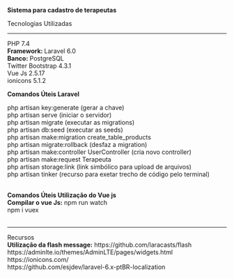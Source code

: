 <strong>Sistema para cadastro de terapeutas</strong> <br/>

Tecnologias Utilizadas
<hr>

PHP 7.4 <br/>
<strong>Framework: </strong> Laravel 6.0 <br/>
<strong>Banco:</strong> PostgreSQL <br/>
Twitter Bootstrap 4.3.1 <br/>
Vue Js 2.5.17<br/>
ionicons 5.1.2

<strong>Comandos Úteis Laravel</strong> <br/>

php artisan key:generate (gerar a chave) <br>
php artisan serve (iniciar o servidor)<br/>
php artisan migrate (executar as migrations)<br>
php artisan db:seed (executar as seeds)<br>
php artisan make:migration create_table_products<br>
php artisan migrate:rollback (desfaz a migration)<br>
php artisan make:controller UserController (cria novo controller)<br>
php artisan make:request Terapeuta <br>
php artisan storage:link (link simbólico para upload de arquivos)<br>
php artisan tinker (recurso para exetar trecho de código pelo terminal)
<br/><br/>

<strong>Comandos Úteis Utilização do Vue js</strong> <br/>
<strong>Compilar o vue Js:</strong> npm run watch <br/>
npm i vuex <br/>
<br>
<hr>
Recursos <br/>
<strong>Utilização da flash message:</strong> https://github.com/laracasts/flash <br/>
https://adminlte.io/themes/AdminLTE/pages/widgets.html<br/>
https://ionicons.com/ <br/>
https://github.com/esjdev/laravel-6.x-ptBR-localization


